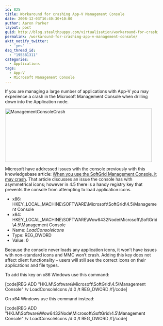 ```yaml
---
id: 825
title: Workaround for crashing App-V Management Console
date: 2008-12-03T16:40:30+10:00
author: Aaron Parker
layout: post
guid: http://blog.stealthpuppy.com/virtualisation/workaround-for-crashing-app-v-management-console
permalink: /workaround-for-crashing-app-v-management-console/
aktt_notify_twitter:
  - 'yes'
dsq_thread_id:
  - "195381311"
categories:
  - Applications
tags:
  - App-V
  - Microsoft Management Console
---
```

If you are managing a large number of applications with App-V you may experience a crash in the Microsoft Management Console when drilling down into the Application node.

<img style="display: inline" title="ManagementConsoleCrash" src="http://stealthpuppy.com/wp-content/uploads/2008/12/managementconsolecrash.png" border="0" alt="ManagementConsoleCrash" width="484" height="176" /> 

Microsoft have addressed issues with the console previously with this knowledgebase article: [When you use the SoftGrid Management Console, it may crash](http://support.microsoft.com/kb/942687/). That article discusses an issue the console has with asymmetrical icons; however in 4.5 there is a handy registry key that prevents the console from attempting to load application icons.

  * x86: HKEY\_LOCAL\_MACHINE\SOFTWARE\Microsoft\SoftGrid\4.5\Management Console
  * x64: HKEY\_LOCAL\_MACHINE\SOFTWARE\Wow6432Node\Microsoft\SoftGrid\4.5\Management Console
  * Name: _LoadConsoleIcons_
  * Type: REG_DWORD
  * Value: 0

Because the console never loads any application icons, it won’t have issues with non-standard icons and MMC won’t crash. Adding this key does not affect client functionality – users will still see the correct icons on their applications and file types.

To add this key on x86 Windows use this command:

[code]REG ADD "HKLM\Software\Microsoft\SoftGrid\4.5\Management Console" /v LoadConsoleIcons /d 0 /t REG_DWORD /f[/code]

On x64 Windows use this command instead:

[code]REG ADD "HKLM\Software\Wow6432Node\Microsoft\SoftGrid\4.5\Management Console" /v LoadConsoleIcons /d 0 /t REG_DWORD /f[/code]